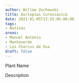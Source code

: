```yaml
---
author: Willow Zuchowski
title: Asclepias Curassavica
date: 2021-01-05T13:25:05-06:00
tags:
- Nativas
areas:
- Manuel Antonio
- Monteverde
- Los Charcos de Osa
draft: false
---
```

Plant Name

Description
